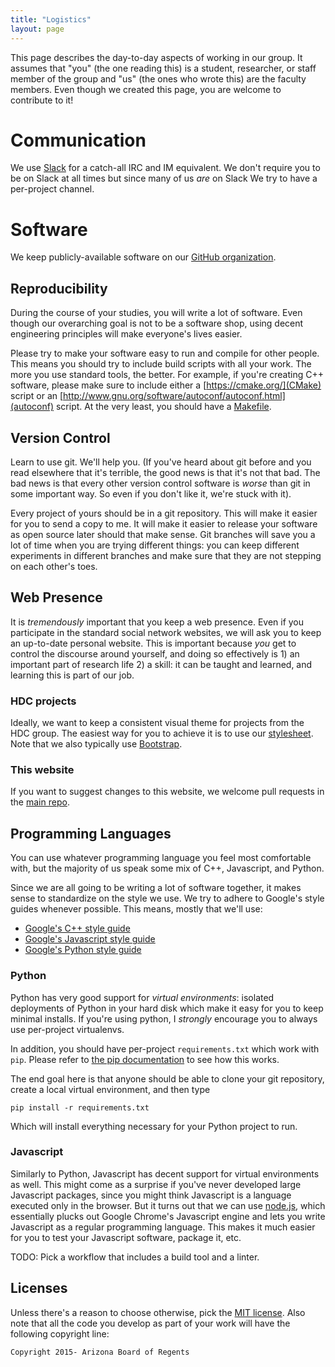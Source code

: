 ```yaml
---
title: "Logistics"
layout: page
---
```


This page describes the day-to-day aspects of working in our group. It
assumes that "you" (the one reading this) is a student, researcher, or
staff member of the group and "us" (the ones who wrote this) are the
faculty members. Even though we created this page, you are welcome to
contribute to it!

# Communication

We use [Slack](https://hdcarizona.slack.com/) for a
catch-all IRC and IM equivalent. We don't require you to be on Slack
at all times but since many of us *are* on Slack We try to have a per-project channel. 

# Software

We keep publicly-available software on our
[GitHub organization](http://github.com/hdc-arizona).

## Reproducibility

During the course of your studies, you will write a lot of
software. Even though our overarching goal is not to be a software
shop, using decent engineering principles will make everyone's lives
easier.

Please try to make your software easy to run and compile for other
people. This means you should try to include build scripts with all
your work. The more you use standard tools, the better. For example,
if you're creating C++ software, please make sure to include either a
[https://cmake.org/](CMake) script or an
[http://www.gnu.org/software/autoconf/autoconf.html](autoconf)
script. At the very least, you should have a
[Makefile](https://www.gnu.org/software/make/).

## Version Control

Learn to use git. We'll help you. (If you've heard about git before
and you read elsewhere that it's terrible, the good news is that it's
not that bad. The bad news is that every other version control
software is *worse* than git in some important way. So even if you
don't like it, we're stuck with it).

Every project of yours should be in a git repository. This will make
it easier for you to send a copy to me. It will make it easier to
release your software as open source later should that make sense. Git
branches will save you a lot of time when you are trying different
things: you can keep different experiments in different branches and
make sure that they are not stepping on each other's toes.

## Web Presence

It is *tremendously* important that you keep a web presence. Even if
you participate in the standard social network websites, we will ask you
to keep an up-to-date personal website. This is important because
*you* get to control the discourse around yourself, and doing so
effectively is 1) an important part of research life 2) a skill: it
can be taught and learned, and learning this is part of our job.

### HDC projects

Ideally, we want to keep a consistent visual theme for projects from
the HDC group. The easiest way for you to achieve it is to use our
[stylesheet](/css/main.css). Note that we also typically use
[Bootstrap](https://getbootstrap.com).

### This website

If you want to suggest changes to this website, we welcome pull
requests in the [main repo](https://github.com/hdc-arizona/hdc-website/).

## Programming Languages

You can use whatever programming language you feel most comfortable
with, but the majority of us speak some mix of C++, Javascript, and
Python.

Since we are all going to be writing a lot of software together, it
makes sense to standardize on the style we use. We try to adhere to
Google's style guides whenever possible. This means, mostly that we'll use:

* [Google's C++ style guide](https://google.github.io/styleguide/cppguide.html)
* [Google's Javascript style guide](https://google.github.io/styleguide/javascriptguide.xml)
* [Google's Python style guide](https://google.github.io/styleguide/pyguide.html)

### Python

Python has very good support for *virtual environments*: isolated
deployments of Python in your hard disk which make it easy for you to
keep minimal installs. If you're using python, I *strongly* encourage
you to always use per-project virtualenvs.

In addition, you should have per-project `requirements.txt` which work
with `pip`. Please refer to [the pip documentation](http://pip.readthedocs.org/en/stable/reference/pip_install/#requirements-file-format) to see how this works.

The end goal here is that anyone should be able to clone your git
repository, create a local virtual environment, and then type

    pip install -r requirements.txt
	
Which will install everything necessary for your Python project to
run.

### Javascript

Similarly to Python, Javascript has decent support for virtual
environments as well. This might come as a surprise if you've never
developed large Javascript packages, since you might think Javascript
is a language executed only in the browser. But it turns out that we
can use [node.js](https://nodejs.org/en/), which essentially plucks
out Google Chrome's Javascript engine and lets you write Javascript as
a regular programming language. This makes it much easier for you to
test your Javascript software, package it, etc.

TODO: Pick a workflow that includes a build tool and a linter.

## Licenses

Unless there's a reason to choose otherwise, pick the
[MIT license](http://choosealicense.com/licenses/mit).  Also note that
all the code you develop as part of your work will have the following
copyright line:

`Copyright 2015- Arizona Board of Regents`


